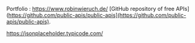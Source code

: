 Portfolio : https://www.robinwieruch.de/
[GitHub repository of free APIs](https://github.com/public-apis/public-apis](https://github.com/public-apis/public-apis).

https://jsonplaceholder.typicode.com/
